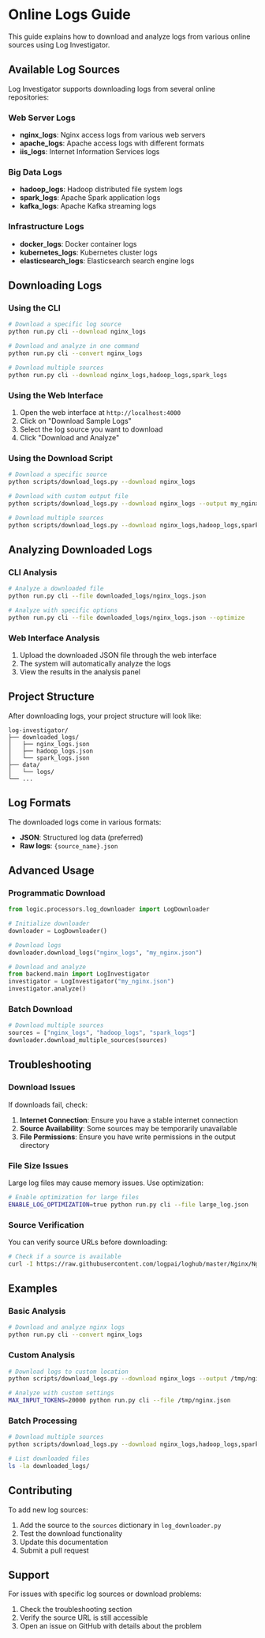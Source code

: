 # Online Logs Guide

This guide explains how to download and analyze logs from various online sources using Log Investigator.

## Available Log Sources

Log Investigator supports downloading logs from several online repositories:

### Web Server Logs
- **nginx_logs**: Nginx access logs from various web servers
- **apache_logs**: Apache access logs with different formats
- **iis_logs**: Internet Information Services logs

### Big Data Logs
- **hadoop_logs**: Hadoop distributed file system logs
- **spark_logs**: Apache Spark application logs
- **kafka_logs**: Apache Kafka streaming logs

### Infrastructure Logs
- **docker_logs**: Docker container logs
- **kubernetes_logs**: Kubernetes cluster logs
- **elasticsearch_logs**: Elasticsearch search engine logs

## Downloading Logs

### Using the CLI

```bash
# Download a specific log source
python run.py cli --download nginx_logs

# Download and analyze in one command
python run.py cli --convert nginx_logs

# Download multiple sources
python run.py cli --download nginx_logs,hadoop_logs,spark_logs
```

### Using the Web Interface

1. Open the web interface at `http://localhost:4000`
2. Click on "Download Sample Logs"
3. Select the log source you want to download
4. Click "Download and Analyze"

### Using the Download Script

```bash
# Download a specific source
python scripts/download_logs.py --download nginx_logs

# Download with custom output file
python scripts/download_logs.py --download nginx_logs --output my_nginx.json

# Download multiple sources
python scripts/download_logs.py --download nginx_logs,hadoop_logs,spark_logs
```

## Analyzing Downloaded Logs

### CLI Analysis

```bash
# Analyze a downloaded file
python run.py cli --file downloaded_logs/nginx_logs.json

# Analyze with specific options
python run.py cli --file downloaded_logs/nginx_logs.json --optimize
```

### Web Interface Analysis

1. Upload the downloaded JSON file through the web interface
2. The system will automatically analyze the logs
3. View the results in the analysis panel

## Project Structure

After downloading logs, your project structure will look like:

```
log-investigator/
├── downloaded_logs/
│   ├── nginx_logs.json
│   ├── hadoop_logs.json
│   └── spark_logs.json
├── data/
│   └── logs/
└── ...
```

## Log Formats

The downloaded logs come in various formats:

- **JSON**: Structured log data (preferred)
- **Raw logs**: `{source_name}.json`

## Advanced Usage

### Programmatic Download

```python
from logic.processors.log_downloader import LogDownloader

# Initialize downloader
downloader = LogDownloader()

# Download logs
downloader.download_logs("nginx_logs", "my_nginx.json")

# Download and analyze
from backend.main import LogInvestigator
investigator = LogInvestigator("my_nginx.json")
investigator.analyze()
```

### Batch Download

```python
# Download multiple sources
sources = ["nginx_logs", "hadoop_logs", "spark_logs"]
downloader.download_multiple_sources(sources)
```

## Troubleshooting

### Download Issues

If downloads fail, check:

1. **Internet Connection**: Ensure you have a stable internet connection
2. **Source Availability**: Some sources may be temporarily unavailable
3. **File Permissions**: Ensure you have write permissions in the output directory

### File Size Issues

Large log files may cause memory issues. Use optimization:

```bash
# Enable optimization for large files
ENABLE_LOG_OPTIMIZATION=true python run.py cli --file large_log.json
```

### Source Verification

You can verify source URLs before downloading:

```bash
# Check if a source is available
curl -I https://raw.githubusercontent.com/logpai/loghub/master/Nginx/Nginx_2k.log
```

## Examples

### Basic Analysis

```bash
# Download and analyze nginx logs
python run.py cli --convert nginx_logs
```

### Custom Analysis

```bash
# Download logs to custom location
python scripts/download_logs.py --download nginx_logs --output /tmp/nginx.json

# Analyze with custom settings
MAX_INPUT_TOKENS=20000 python run.py cli --file /tmp/nginx.json
```

### Batch Processing

```bash
# Download multiple sources
python scripts/download_logs.py --download nginx_logs,hadoop_logs,spark_logs

# List downloaded files
ls -la downloaded_logs/
```

## Contributing

To add new log sources:

1. Add the source to the `sources` dictionary in `log_downloader.py`
2. Test the download functionality
3. Update this documentation
4. Submit a pull request

## Support

For issues with specific log sources or download problems:

1. Check the troubleshooting section
2. Verify the source URL is still accessible
3. Open an issue on GitHub with details about the problem 